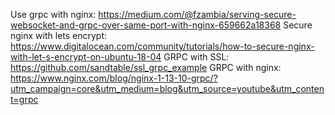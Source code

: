 Use grpc with nginx: https://medium.com/@fzambia/serving-secure-websocket-and-grpc-over-same-port-with-nginx-659662a18368
Secure nginx with lets encrypt: https://www.digitalocean.com/community/tutorials/how-to-secure-nginx-with-let-s-encrypt-on-ubuntu-18-04
GRPC with SSL: https://github.com/sandtable/ssl_grpc_example
GRPC with nginx: https://www.nginx.com/blog/nginx-1-13-10-grpc/?utm_campaign=core&utm_medium=blog&utm_source=youtube&utm_content=grpc

